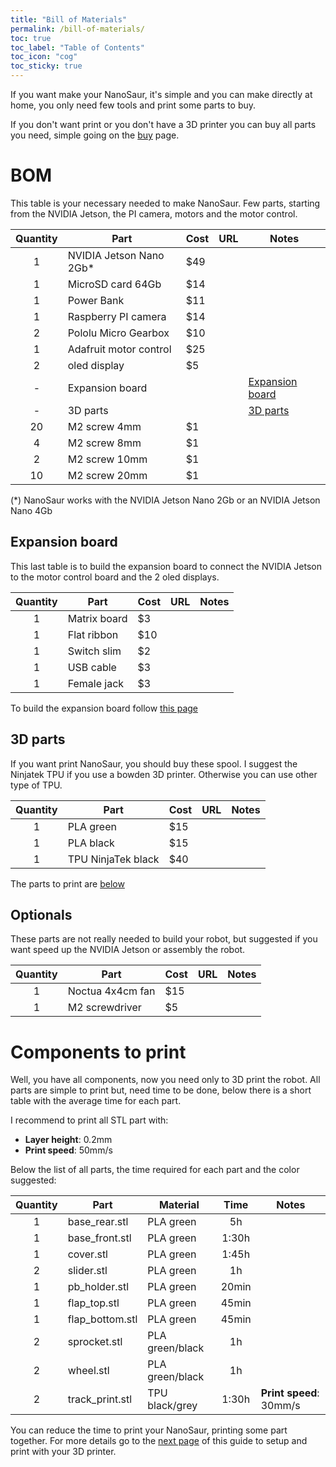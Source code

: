 ```yaml
---
title: "Bill of Materials"
permalink: /bill-of-materials/
toc: true
toc_label: "Table of Contents"
toc_icon: "cog"
toc_sticky: true
---
```


If you want make your NanoSaur, it's simple and you can make directly at home, you only need few tools and print some parts to buy.

If you don't want print or you don't have a 3D printer you can buy all parts you need, simple going on the [buy](/buy) page.

# BOM

This table is your necessary needed to make NanoSaur. Few parts, starting from the NVIDIA Jetson, the PI camera, motors and the motor control.

| Quantity | Part                    | Cost | URL | Notes |
|:--------:|-------------------------|------|-----|-------|
| 1        | NVIDIA Jetson Nano 2Gb* | $49  |     |       |
| 1        | MicroSD card 64Gb       | $14  |     |       |
| 1        | Power Bank              | $11  |     |       |
| 1        | Raspberry PI camera     | $14  |     |       |
| 2        | Pololu Micro Gearbox    | $10  |     |       |
| 1        | Adafruit motor control  | $25  |     |       |
| 2        | oled display            | $5   |     |       |
| -        | Expansion board         |      |     | [Expansion board](#expansion-board) |
| -        | 3D parts                |      |     | [3D parts](#3d-parts) |
| 20       | M2 screw 4mm            | $1   |     |       |
| 4        | M2 screw 8mm            | $1   |     |       |
| 2        | M2 screw 10mm           | $1   |     |       |
| 10       | M2 screw 20mm           | $1   |     |       |

(*) NanoSaur works with the NVIDIA Jetson Nano 2Gb or an NVIDIA Jetson Nano 4Gb

## Expansion board

This last table is to build the expansion board to connect the NVIDIA Jetson to the motor control board and the 2 oled displays.

| Quantity | Part                    | Cost | URL | Notes |
|:--------:|-------------------------|------|-----|-------|
| 1        | Matrix board            | $3   |     |       |
| 1        | Flat ribbon             | $10  |     |       |
| 1        | Switch slim             | $2   |     |       |
| 1        | USB cable               | $3   |     |       |
| 1        | Female jack             | $3   |     |       |

To build the expansion board follow [this page](04-expansion-board)

## 3D parts

If you want print NanoSaur, you should buy these spool. I suggest the Ninjatek TPU if you use a bowden 3D printer. Otherwise you can use other type of TPU.

| Quantity | Part                | Cost | URL | Notes |
|:--------:|---------------------|------|-----|-------|
| 1        | PLA green           | $15  |     |       |
| 1        | PLA black           | $15  |     |       |
| 1        | TPU NinjaTek black  | $40  |     |       |

The parts to print are [below](#components-to-print)

## Optionals

These parts are not really needed to build your robot, but suggested if you want speed up the NVIDIA Jetson or assembly the robot.

| Quantity | Part                | Cost | URL | Notes |
|:--------:|---------------------|------|-----|-------|
| 1        | Noctua 4x4cm fan    | $15  |     |       |
| 1        | M2 screwdriver      | $5   |     |       |

# Components to print

Well, you have all components, now you need only to 3D print the robot. All parts are simple to print but, need time to be done, below there is a short table with the average time for each part.

I recommend to print all STL part with:
* **Layer height**: 0.2mm
* **Print speed**: 50mm/s

Below the list of all parts, the time required for each part and the color suggested:

| Quantity | Part            | Material        | Time  | Notes |
|:--------:|-----------------|-----------------|:-----:|-------|
| 1        | base_rear.stl   | PLA green       | 5h    |       |
| 1        | base_front.stl  | PLA green       | 1:30h |       |
| 1        | cover.stl       | PLA green       | 1:45h |       |
| 2        | slider.stl      | PLA green       | 1h    |       |
| 1        | pb_holder.stl   | PLA green       | 20min |       |
| 1        | flap_top.stl    | PLA green       | 45min |       |
| 1        | flap_bottom.stl | PLA green       | 45min |       |
| 2        | sprocket.stl    | PLA green/black | 1h    |       |
| 2        | wheel.stl       | PLA green/black | 1h    |       |
| 2        | track_print.stl | TPU black/grey  | 1:30h | **Print speed**: 30mm/s |

You can reduce the time to print your NanoSaur, printing some part together. For more details go to the [next page](/3d-print) of this guide to setup and print with your 3D printer.

